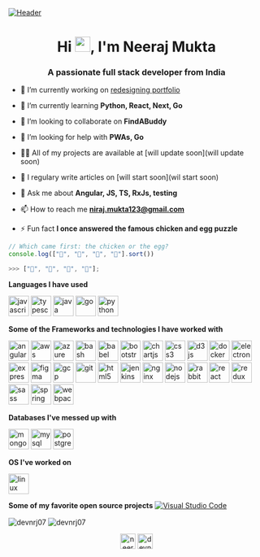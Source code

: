 [![Header](https://raw.githubusercontent.com/MartinHeinz/<OWNER>/<OWNER>/readme_header.png "Header")](https://some-url.dev/)

<h1 align="center">Hi  <img src="https://raw.githubusercontent.com/MartinHeinz/MartinHeinz/master/wave.gif" width="30px">,
 I'm Neeraj Mukta</h1>
<h3 align="center">A passionate full stack developer from India</h3>

- 🔭 I’m currently working on [redesigning portfolio](https://github.com/devnrj07/portfolio)

- 🌱 I’m currently learning **Python, React, Next, Go**

- 👯 I’m looking to collaborate on **FindABuddy**

- 🤝 I’m looking for help with **PWAs, Go**

- 👨‍💻 All of my projects are available at [will update soon](will update soon)

- 📝 I regulary write articles on [will start soon](wil start soon)

- 💬 Ask me about **Angular, JS, TS, RxJs, testing**

- 📫 How to reach me **niraj.mukta123@gmail.com**

- ⚡ Fun fact **I once answered the famous chicken and egg puzzle**

```javascript
// Which came first: the chicken or the egg?
console.log(["🥚", "🐣", "🐥", "🐔"].sort())

>>> ["🐔", "🐣", "🐥", "🥚"];
```

**Languages I have used**

<img src="https://devicons.github.io/devicon/devicon.git/icons/javascript/javascript-original.svg" alt="javascript" width="40" height="40"/>  <img src="https://devicons.github.io/devicon/devicon.git/icons/typescript/typescript-original.svg" alt="typescript" width="40" height="40"/> <img src="https://devicons.github.io/devicon/devicon.git/icons/java/java-original-wordmark.svg" alt="java" width="40" height="40"/> <img src="https://devicons.github.io/devicon/devicon.git/icons/go/go-original.svg" alt="go" width="40" height="40"/> <img src="https://devicons.github.io/devicon/devicon.git/icons/python/python-original.svg" alt="python" width="40" height="40"/> 

**Some of the Frameworks and technologies I have worked with**

<p align="left"><img src="https://devicons.github.io/devicon/devicon.git/icons/angularjs/angularjs-original.svg" alt="angularjs" width="40" height="40"/> 
<img src="https://devicons.github.io/devicon/devicon.git/icons/amazonwebservices/amazonwebservices-original-wordmark.svg" alt="aws" width="40" height="40"/> 
<img src="https://www.vectorlogo.zone/logos/microsoft_azure/microsoft_azure-icon.svg" alt="azure" width="40" height="40"/> 
<img src="https://www.vectorlogo.zone/logos/gnu_bash/gnu_bash-icon.svg" alt="bash" width="40" height="40"/>  
<img src="https://www.vectorlogo.zone/logos/babeljs/babeljs-icon.svg" alt="babel" width="40" height="40"/> 
<img src="https://devicons.github.io/devicon/devicon.git/icons/bootstrap/bootstrap-plain.svg" alt="bootstrap" width="40" height="40"/> <img src="https://www.chartjs.org/media/logo-title.svg" alt="chartjs" width="40" height="40"/> <img src="https://devicons.github.io/devicon/devicon.git/icons/css3/css3-original-wordmark.svg" alt="css3" width="40" height="40"/> <img src="https://devicons.github.io/devicon/devicon.git/icons/d3js/d3js-original.svg" alt="d3js" width="40" height="40"/> <img src="https://devicons.github.io/devicon/devicon.git/icons/docker/docker-original-wordmark.svg" alt="docker" width="40" height="40"/> <img src="https://devicons.github.io/devicon/devicon.git/icons/electron/electron-original.svg" alt="electron" width="40" height="40"/> <img src="https://devicons.github.io/devicon/devicon.git/icons/express/express-original-wordmark.svg" alt="express" width="40" height="40"/> <img src="https://www.vectorlogo.zone/logos/figma/figma-icon.svg" alt="figma" width="40" height="40"/> <img src="https://www.vectorlogo.zone/logos/google_cloud/google_cloud-icon.svg" alt="gcp" width="40" height="40"/> <img src="https://www.vectorlogo.zone/logos/git-scm/git-scm-icon.svg" alt="git" width="40" height="40"/>  <img src="https://devicons.github.io/devicon/devicon.git/icons/html5/html5-original-wordmark.svg" alt="html5" width="40" height="40"/>   <img src="https://www.vectorlogo.zone/logos/jenkins/jenkins-icon.svg" alt="jenkins" width="40" height="40"/> <img src="https://devicons.github.io/devicon/devicon.git/icons/nginx/nginx-original.svg" alt="nginx" width="40" height="40"/> <img src="https://devicons.github.io/devicon/devicon.git/icons/nodejs/nodejs-original-wordmark.svg" alt="nodejs" width="40" height="40"/>
<img src="https://www.vectorlogo.zone/logos/rabbitmq/rabbitmq-icon.svg" alt="rabbitMQ" width="40" height="40"/> <img src="https://devicons.github.io/devicon/devicon.git/icons/react/react-original-wordmark.svg" alt="react" width="40" height="40"/> <img src="https://devicons.github.io/devicon/devicon.git/icons/redux/redux-original.svg" alt="redux" width="40" height="40"/> <img src="https://devicons.github.io/devicon/devicon.git/icons/sass/sass-original.svg" alt="sass" width="40" height="40"/> <img src="https://www.vectorlogo.zone/logos/springio/springio-icon.svg" alt="spring" width="40" height="40"/>  <img src="https://devicons.github.io/devicon/devicon.git/icons/webpack/webpack-original.svg" alt="webpack" width="40" height="40"/>

**Databases I've messed up with**

<img src="https://devicons.github.io/devicon/devicon.git/icons/mongodb/mongodb-original-wordmark.svg" alt="mongodb" width="40" height="40"/> <img src="https://devicons.github.io/devicon/devicon.git/icons/mysql/mysql-original-wordmark.svg" alt="mysql" width="40" height="40"/> <img src="https://devicons.github.io/devicon/devicon.git/icons/postgresql/postgresql-original-wordmark.svg" alt="postgresql" width="40" height="40"/> 

**OS I've worked on**

<img src="https://devicons.github.io/devicon/devicon.git/icons/linux/linux-original.svg" alt="linux" width="40" height="40"/> 


**Some of my favorite open source projects**
[![Visual Studio Code](https://img.shields.io/badge/-VSCode-000000?style=flat&logo=visual-studio-code&logoColor=007ACC)](https://github.com/microsoft/vscode)


    

<img align="center" src="https://github-readme-stats.vercel.app/api/top-langs/?username=devnrj07&layout=compact&hide=html" alt="devnrj07" />

<img align="center" src="https://github-readme-stats.vercel.app/api?username=devnrj07&show_icons=true" alt="devnrj07" />


<p align="center">
<a href="https://twitter.com/neerajmukta" target="blank"><img align="center" src="https://cdn.jsdelivr.net/npm/simple-icons@3.0.1/icons/twitter.svg" alt="neerajmukta" height="30" width="30" /></a> 
<a href="https://linkedin.com/in/devnrj07" target="blank"><img align="center" src="https://cdn.jsdelivr.net/npm/simple-icons@3.0.1/icons/linkedin.svg" alt="devnrj07" height="30" width="30" /></a>
</p>
